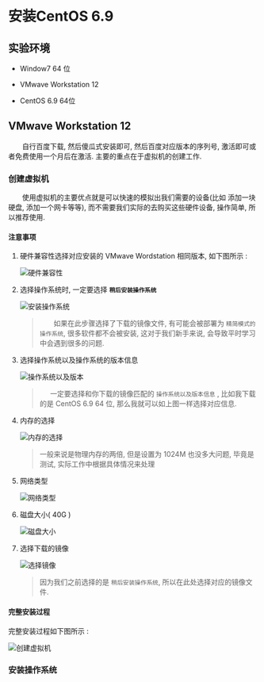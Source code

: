 # 安装CentOS 6.9

## 实验环境

- Window7  64 位

- VMwave Workstation 12

- CentOS 6.9 64位

## VMwave Workstation 12

    自行百度下载, 然后傻瓜式安装即可, 然后百度对应版本的序列号, 激活即可或者免费使用一个月后在激活.  主要的重点在于虚拟机的创建工作.

### 创建虚拟机

    使用虚拟机的主要优点就是可以快速的模拟出我们需要的设备(比如 添加一块硬盘, 添加一个网卡等等), 而不需要我们实际的去购买这些硬件设备, 操作简单, 所以推荐使用.

#### 注意事项

1. 硬件兼容性选择对应安装的 VMwave Wordstation 相同版本, 如下图所示 : 

   ![硬件兼容性](https://github.com/gkdaxue/linux/raw/master/image/chapter_A1_001.png)

2. 选择操作系统时, 一定要选择 **`稍后安装操作系统`** 

   ![安装操作系统](https://github.com/gkdaxue/linux/raw/master/image/chapter_A1_002.png)

   >     如果在此步骤选择了下载的镜像文件, 有可能会被部署为 `精简模式的操作系统`, 很多软件都不会被安装, 这对于我们新手来说, 会导致平时学习中会遇到很多的问题.

3. 选择操作系统以及操作系统的版本信息

   ![操作系统以及版本](https://github.com/gkdaxue/linux/raw/master/image/chapter_A1_003.png)

   >     一定要选择和你下载的镜像匹配的 `操作系统以及版本信息` , 比如我下载的是 CentOS 6.9 64 位, 那么我就可以如上图一样选择对应信息.

4. 内存的选择

   ![内存的选择](https://github.com/gkdaxue/linux/raw/master/image/chapter_A1_004.png)

   > 一般来说是物理内存的两倍, 但是设置为 1024M 也没多大问题, 毕竟是测试, 实际工作中根据具体情况来处理

5. 网络类型

   ![网络类型](https://github.com/gkdaxue/linux/raw/master/image/chapter_A1_005.png)

6. 磁盘大小( 40G )

   ![磁盘大小](https://github.com/gkdaxue/linux/raw/master/image/chapter_A1_006.png)

7. 选择下载的镜像

   ![选择镜像](https://github.com/gkdaxue/linux/raw/master/image/chapter_A1_007.png)

   > 因为我们之前选择的是 `稍后安装操作系统`, 所以在此处选择对应的镜像文件.

#### 完整安装过程

   完整安装过程如下图所示 :

![创建虚拟机](https://github.com/gkdaxue/linux/raw/master/image/chapter_A1_000.gif)

### 安装操作系统


